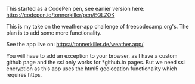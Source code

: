 This started as a CodePen pen, see earlier version here: 
https://codepen.io/tonnerkiller/pen/EQLZOK

This is my take on the weather-app challenge of freecodecamp.org's. The 
plan is to add some more functionality.

See the app live on: https://tonnerkiller.de/weather.app/ 

You will have to add an exception to your browser, as I have a custom 
github page and the ssl only works for *github.io pages.
But we need ssl encryption as this app uses the html5 geolocation 
functionality which requires https.
